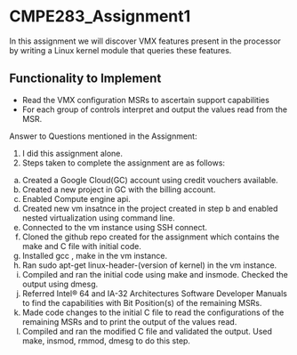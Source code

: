 # CMPE283_Assignment1
In this assignment we will discover VMX features present in the processor by writing a Linux kernel module that queries these features.

## Functionality to Implement
* Read the VMX configuration MSRs to ascertain support capabilities
* For each group of controls interpret and output the values read from the MSR.

Answer to Questions mentioned in the Assignment:
1. I did this assignment alone.
2. Steps taken to complete the assignment are as follows:
<ol type="a">
<li>Created a Google Cloud(GC) account using credit vouchers available.</li>
<li>Created a new project in GC with the billing account.</li>
<li>Enabled Compute engine api.</li>
<li>Created new vm insatnce in the project created in step b and enabled nested virtualization using command line.</li>
<li>Connected to the vm instance using SSH connect.</li>
<li>Cloned the github repo created for the assignment which contains the make and C file with initial code.</li>
<li>Installed gcc , make in the vm instance.</li>
<li>Ran sudo apt-get linux-header-(version of kernel) in the vm instance.</li>
<li>Compiled and ran the initial code using make and insmode. Checked the output using dmesg.</li>
<li>Referred Intel® 64 and IA-32 Architectures Software Developer Manuals to find the capabilities with Bit Position(s) of the remaining MSRs.</li>
<li>Made code changes to the initial C file to read the configurations of the remaining MSRs and to print the output of the values read.</li>
<li>Compiled and ran the modified C file and validated the output. Used make, insmod, rmmod, dmesg to do this step.</li>
</ol>
